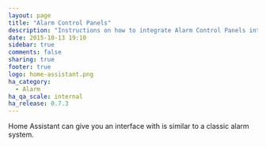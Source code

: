 ```yaml
---
layout: page
title: "Alarm Control Panels"
description: "Instructions on how to integrate Alarm Control Panels into Home Assistant."
date: 2015-10-13 19:10
sidebar: true
comments: false
sharing: true
footer: true
logo: home-assistant.png
ha_category:
  - Alarm
ha_qa_scale: internal
ha_release: 0.7.3
---
```


Home Assistant can give you an interface with is similar to a classic alarm system.
